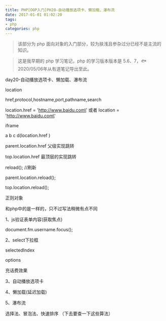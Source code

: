 ```yaml
---
title: PHP[OOP入门]PH20-自动播放选项卡、懒加载、瀑布流
date: 2017-01-01 01:02:20
tags:
- php
categories: php
---
```


> 该部分为 php 面向对象的入门部分，较为肤浅且参杂过分已经不是主流的知识。

> 这是我早期的 php 学习笔记，php 的学习版本版本是 5.6、7，🐟2020/05/06年从有道笔记导出至此。


day20-自动播放选项卡、懒加载、瀑布流

location

href,protocol,hostname,port,pathname,search

location.href = \'http://www.baidu.com\' 或者 location =
\'http://www.baidu.com\'

iframe

a b c d(location.href )

parent.location.href 父级实现跳转

top.location.href 最顶层的实现跳转

reload(); //刷新

parent.location.reload();

top.location.reload();

正则对象

和php中的是一样的，只不过写法稍微有点不同

1、js验证表单内容(获取焦点)

document.fm.username.focus();

2、select下拉框

selectedIndex

options

充话费效果

3、自动播放选项卡

4、懒加载(延迟加载)

5、瀑布流

选择法、冒泡法、快速排序 （下去要查一下这些算法）
